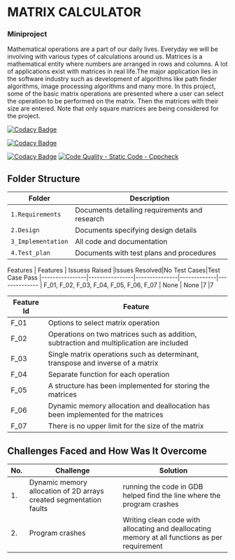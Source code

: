 # MATRIX CALCULATOR
### Miniproject 
 Mathematical operations are a part of our daily lives. Everyday we will be involving with various types of calculations around us. Matrices is a mathematical entity where numbers are arranged in rows and columns. A lot of applications exist with matrices in real life.The major application lies in the software industry such as development of algorithms like path finder algorithms, image processing algorithms and many more.
 In this project, some of the basic matrix operations are presented where a user can select the operation to be performed on the matrix. Then the matrices with their size are entered. Note that only square matrices are being considered for the project.

[![Codacy Badge](https://app.codacy.com/project/badge/Grade/3c305f347ec94127ab47d2e4c3e45ded)](https://www.codacy.com/gh/praba2499/M1_Application_MatrixCalculator/dashboard?utm_source=github.com&amp;utm_medium=referral&amp;utm_content=praba2499/M1_Application_MatrixCalculator&amp;utm_campaign=Badge_Grade)

[![Codacy Badge](https://api.codiga.io/project/29936/score/svg)](https://app.codiga.io/project/29930/dashboard)
                
[![Codacy Badge](https://api.codiga.io/project/29936/status/svg)](https://app.codiga.io/project/29930/dashboard)
[![Code Quality - Static Code - Cppcheck](https://github.com/praba2499/M1_Application_MatrixCalculator/actions/workflows/c-cpp.yml/badge.svg)](https://github.com/praba2499/M1_Application_MatrixCalculator/actions/workflows/c-cpp.yml)

## Folder Structure
Folder             | Description
-------------------| -----------------------------------------
`1.Requirements`   | Documents detailing requirements and research
`2.Design`         | Documents specifying design details
`3_Implementation` | All code and documentation
`4.Test_plan`      | Documents with test plans and procedures


Features
|    Features    | Issuess Raised |Issues Resolved|No Test Cases|Test Case Pass
|----------------|----------------|---------------|-------------|--------------
| F_01, F_02, F_03, F_04, F_05, F_06, F_07   | None    | None   |7  |7    

| Feature Id | Feature |
| -----------|---------|
|F_01| Options to select matrix operation|
|F_02| Operations on two matrices such as addition, subtraction and multiplication are included|
|F_03| Single matrix operations such as determinant, transpose and inverse of a matrix |
|F_04| Separate function for each operation |
|F_05| A structure has been implemented for storing the matrices|
|F_06| Dynamic memory allocation and deallocation has been implemented for the matrices|
|F_07|  There is no upper limit for the size of the matrix|

## Challenges Faced and How Was It Overcome

| No. | Challenge | Solution
|-----|-----------|--------
|1. | Dynamic memory allocation of 2D arrays created segmentation faults| running the code in GDB helped find the line where the program crashes
|2. | Program crashes | Writing clean code with allocating and deallocating memory at all functions as per requirement|
